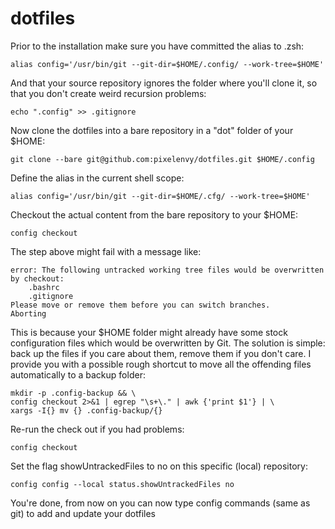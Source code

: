 # dotfiles

Prior to the installation make sure you have committed the alias to .zsh:
```
alias config='/usr/bin/git --git-dir=$HOME/.config/ --work-tree=$HOME'
```

And that your source repository ignores the folder where you'll clone it, so that you don't create weird recursion problems:
```
echo ".config" >> .gitignore
```

Now clone the dotfiles into a bare repository in a "dot" folder of your $HOME:
```
git clone --bare git@github.com:pixelenvy/dotfiles.git $HOME/.config
```

Define the alias in the current shell scope:
```
alias config='/usr/bin/git --git-dir=$HOME/.cfg/ --work-tree=$HOME'
```

Checkout the actual content from the bare repository to your $HOME:
```
config checkout
```

The step above might fail with a message like:
```
error: The following untracked working tree files would be overwritten by checkout:
    .bashrc
    .gitignore
Please move or remove them before you can switch branches.
Aborting
```

This is because your $HOME folder might already have some stock configuration files which would be overwritten by Git. The solution is simple: back up the files if you care about them, remove them if you don't care. I provide you with a possible rough shortcut to move all the offending files automatically to a backup folder:

```
mkdir -p .config-backup && \
config checkout 2>&1 | egrep "\s+\." | awk {'print $1'} | \
xargs -I{} mv {} .config-backup/{}
```

Re-run the check out if you had problems:
```
config checkout
```

Set the flag showUntrackedFiles to no on this specific (local) repository:
```
config config --local status.showUntrackedFiles no
```

You're done, from now on you can now type config commands (same as git) to add and update your dotfiles
